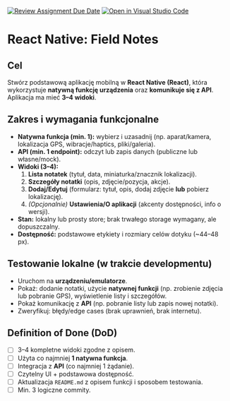 [![Review Assignment Due Date](https://classroom.github.com/assets/deadline-readme-button-22041afd0340ce965d47ae6ef1cefeee28c7c493a6346c4f15d667ab976d596c.svg)](https://classroom.github.com/a/7LzBu2L3)
[![Open in Visual Studio Code](https://classroom.github.com/assets/open-in-vscode-2e0aaae1b6195c2367325f4f02e2d04e9abb55f0b24a779b69b11b9e10269abc.svg)](https://classroom.github.com/online_ide?assignment_repo_id=21331027&assignment_repo_type=AssignmentRepo)
# React Native: Field Notes

## Cel
Stwórz podstawową aplikację mobilną w **React Native (React)**, która wykorzystuje **natywną funkcję urządzenia** oraz **komunikuje się z API**. Aplikacja ma mieć **3–4 widoki**.


## Zakres i wymagania funkcjonalne
- **Natywna funkcja (min. 1):** wybierz i uzasadnij (np. aparat/kamera, lokalizacja GPS, wibracje/haptics, pliki/galeria).
- **API (min. 1 endpoint):** odczyt lub zapis danych (publiczne lub własne/mock).
- **Widoki (3–4):**
  1. **Lista notatek** (tytuł, data, miniaturka/znacznik lokalizacji).
  2. **Szczegóły notatki** (opis, zdjęcie/pozycja, akcje).
  3. **Dodaj/Edytuj** (formularz: tytuł, opis, dodaj zdjęcie **lub** pobierz lokalizację).
  4. *(Opcjonalnie)* **Ustawienia/O aplikacji** (akcenty dostępności, info o wersji).
- **Stan:** lokalny lub prosty store; brak trwałego storage wymagany, ale dopuszczalny.
- **Dostępność:** podstawowe etykiety i rozmiary celów dotyku (~44–48 px).

## Testowanie lokalne (w trakcie developmentu)
- Uruchom na **urządzeniu/emulatorze**.
- Pokaż: dodanie notatki, użycie **natywnej funkcji** (np. zrobienie zdjęcia lub pobranie GPS), wyświetlenie listy i szczegółów.
- Pokaż komunikację z **API** (np. pobranie listy lub zapis nowej notatki).
- Zweryfikuj: błędy/edge cases (brak uprawnień, brak internetu).

## Definition of Done (DoD)
- [ ] 3–4 kompletne widoki zgodne z opisem.
- [ ] Użyta co najmniej **1 natywna funkcja**.
- [ ] Integracja z **API** (co najmniej 1 żądanie).
- [ ] Czytelny UI + podstawowa dostępność.
- [ ] Aktualizacja `README.md` z opisem funkcji i sposobem testowania.
- [ ] Min. 3 logiczne commity.